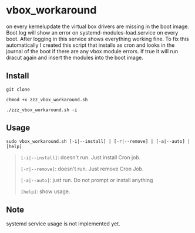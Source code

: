 # vbox_workaround
on every kernelupdate the virtual box drivers are missing in the boot image. Boot log will show an error on systemd-modules-load.service on every boot. After logging in this service shows everything working fine.
To fix this automatically I created this script that installs as cron and looks in the journal of the boot if there are any vbox module errors. If true it will run dracut again and insert the modules into the boot image.
## Install
  `git clone`

  `chmod +x zzz_vbox_workaround.sh`

  `./zzz_vbox_workaround.sh -i`

## Usage
   `sudo vbox_workaround.sh [-i|--install] | [-r|--remove] | [-a|--auto] | [help]`

   >`[-i|--install]`: doesn't run. Just install Cron job.
   >
   >`[-r|--remove]`: doesn't run. Just remove Cron Job.
   >
   >`[-a|--auto]`: just run. Do not prompt or install anything
   >
   >`[help]`: show usage.

## Note
systemd service usage is not implemented yet.
